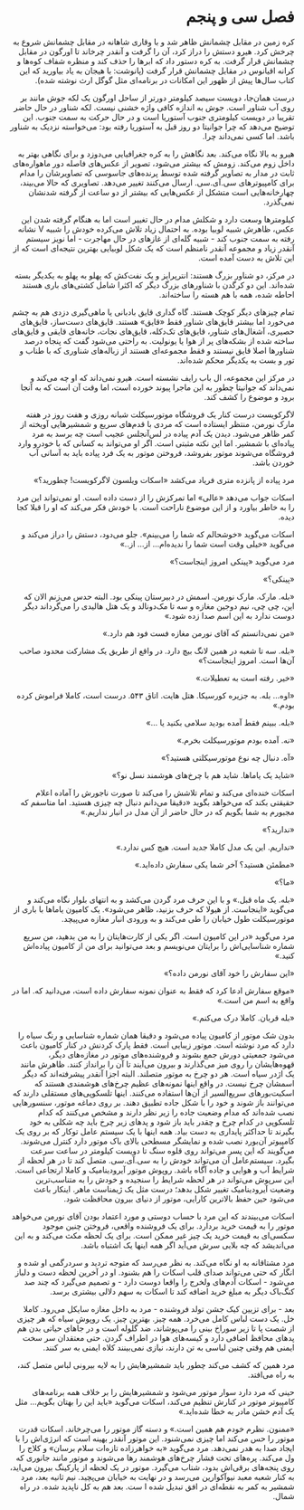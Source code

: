 <div dir="rtl">

# فصل سی و پنجم


کره زمین در مقابل چشمانش ظاهر شد و با وقاری شاهانه در مقابل چشمانش شروع به چرخش کرد. هیرو دستش را دراز کرد، آن را گرفت و آنقدر چرخاند تا اورگون در مقابل چشمانش قرار گرفت. به کره دستور داد که ابرها را حذف کند و منظره شفاف کوه‌ها و کرانه اقیانوس در مقابل چشمانش قرار گرفت (پانوشت: با هیجان به یاد بیاورید که این کتاب سال‌ها پیش از ظهور این امکانات در برنامه‌ای مثل گوگل ارث نوشته شده).

درست همان‌جا، دویست سیصد کیلومتر دورتر از ساحل اورگون یک لکه جوش مانند بر روی آب شناور است. جوش به اندازه کافی واژه خشنی نیست. لکه شناور در حال حاضر تقریبا در دویست کیلومتری جنوب آستوریا است و در حال حرکت به سمت جنوب. این توضیح می‌دهد که چرا جوانیتا دو روز قبل به آستوریا رفته بود: می‌خواسته نزدیک به شناور باشد. اما کسی نمی‌داند چرا.

هیرو به بالا نگاه می‌کند. بعد نگاهش را به کره جغرافیایی می‌دوزد و برای نگاهی بهتر به داخل زوم می‌کند. زومش که بیشتر می‌شود، تصویر از عکس‌های فاصله دور ماهواره‌های ثابت در مدار به تصاویر گرفته شده توسط پرنده‌های جاسوسی که تصاویرشان را مدام برای کامپیوترهای سی.آی.سی. ارسال می‌کنند تغییر می‌دهد. تصاویری که حالا می‌بیند، چهارخانه‌هایی است متشکل از عکس‌هایی که بیشتر از دو ساعت از گرفته شدنشان نمی‌گذرد.

کیلومترها وسعت دارد و شکلش مدام در حال تغییر است اما به هنگام گرفته شدن این عکس، ظاهرش شبیه لوبیا بوده. به احتمال زیاد تلاش می‌کرده خودش را شبیه V نشانه رفته به سمت جنوب کند - شبیه گله‌ای از غازهای در حال مهاجرت - اما نویز سیستم آنقدر زیاد و مجموعه آنقدر نامنظم است که یک شکل لوبیایی بهترین نتیجه‌ای است که از این تلاش به دست آمده است.

در مرکز، دو شناور بزرگ هستند: انترپرایز و یک نفت‌کش که پهلو به پهلو به یکدیگر بسته شده‌اند. این دو کرگدن با شناورهای بزرگ دیگر که اکثرا شامل کشتی‌های باری هستند احاطه شده، همه با هم هسته را ساخته‌اند.

تمام چیزهای دیگر کوچک هستند. گاه گداری قایق بادبانی یا ماهی‌گیری دزدی هم به چشم می‌خورد اما بیشتر قایق‌های شناور فقط «قایق» هستند. قایق‌های دست‌ساز، قایق‌های حصیری، آشغال‌های شناور، قایق‌های تک‌دکله، قایق‌های نجات، خانه‌های قایقی و قایق‌های ساخته شده از بشکه‌های پر از هوا یا یونولیت. به راحتی می‌شود گفت که پنجاه درصد شناورها اصلا قایق نیستند و فقط مجموعه‌ای هستند از زباله‌های شناوری که با طناب و تور و بست به یکدیگر محکم شده‌اند.

در مرکز این مجموعه، ال باب رایف نشسته است. هیرو نمی‌داند که او چه می‌کند و نمی‌داند که جوانیتا چطور به این ماجرا پیوند خورده است، اما وقت آن است که به آنجا برود و موضوع را کشف کند.

لاگرکویست درست کنار یک فروشگاه موتورسیکلت شبانه روزی و هفت روز در هفته مارک نورمن، منتظر ایستاده است که مردی با قدم‌های سریع و شمشیرهایی آویخته از کمر ظاهر می‌شود. دیدن یک آدم پیاده در لس‌آنجلس عجیب است چه برسد به مرد پیاده‌ای با شمشیر. اما این نکته مثبتی است. اگر او می‌تواند به کسانی که با خودرو وارد فروشگاه می‌شوند موتور بفروشد، فروختن موتور به یک فرد پیاده باید به آسانی آب خوردن باشد.

مرد پیاده از پانزده متری فریاد می‌کشد «اسکات ویلسون  لاگرکویست! چطورید؟»

اسکات جواب می‌دهد «عالی» اما تمرکزش را از دست داده است. او نمی‌تواند این مرد را به خاطر بیاورد و از این موضوع ناراحت است. با خودش فکر می‌کند که او را قبلا کجا دیده.

اسکات می‌گوید «خوشحالم که شما را می‌بینم». جلو می‌دود، دستش را دراز می‌کند و می‌گوید «خیلی وقت است شما را ندیده‌ام... از... از..»

مرد می‌گوید «پینکی امروز اینجاست؟»

«پینکی؟»

«بله. مارک. مارک نورمن. اسمش در دبیرستان پینکی بود. البته حدس می‌زنم الان که این، چی چی، نیم دوجین مغازه و سه تا مک‌دونالد و یک هتل هالیدی را می‌گرداند دیگر دوست ندارد به این اسم صدا زده شود.»

«من نمی‌دانستم که آقای نورمن مغازه فست فود هم دارد.»

«بله. سه تا شعبه در همین لانگ بیچ دارد. در واقع از طریق یک مشارکت محدود صاحب آن‌ها است. امروز اینجاست؟»

«خیر. رفته است به تعطیلات.»

«اوه... بله. به جزیره کورسیکا. هتل هایت. اتاق ۵۴۳. درست است، کاملا فراموش کرده بودم.»

«بله. ببینم فقط آمده بودید سلامی بکنید یا ...»

«نه. آمده بودم موتورسیکلت بخرم.»

«آه. دنبال چه نوع موتورسیکلتی هستید؟»

«شاید یک یاماها. شاید هم با چرخ‌های هوشمند نسل نو؟»

اسکات خنده‌ای می‌کند و تمام تلاشش را می‌کند تا صورت ناجورش را آماده اعلام حقیقتی بکند که می‌خواهد بگوید «دقیقا می‌دانم دنبال چه چیزی هستید. اما متاسفم که مجبورم به شما بگویم که در حال حاضر از آن مدل در انبار نداریم.»

«ندارید؟»

«نداریم. این یک مدل کاملا جدید است. هیچ کس ندارد.»

«مطمئن هستید؟ آخر شما یکی سفارش داده‌اید.»

«ما؟»

«بله. یک ماه قبل.» و با این حرف مرد گردن می‌کشد و به انتهای بلوار نگاه می‌کند و می‌گوید «اینجاست. از هیولا که حرف بزنید، ظاهر می‌شود». یک کامیون یاماها با باری از موتورسیکلت طول خیابان را طی می‌کند و به ورودی انبار مغازه می‌پیچد.

مرد می‌گوید «در این کامیون است. اگر یکی از کارت‌هایتان را به من بدهید، من سریع شماره شناسایی‌اش را برایتان می‌نویسم و بعد می‌توانید برای من از کامیون پیاده‌اش کنید.»

«این سفارش را خود‌ آقای نورمن داده؟»

«موقع سفارش ادعا کرد که فقط به عنوان نمونه سفارش داده است، می‌دانید که. اما در واقع به اسم من است.»

«بله قربان. کاملا درک می‌کنم.»

بدون شک موتور از کامیون پیاده می‌شود و دقیقا همان شماره شناسایی و رنگ سیاه را دارد که مرد نوشته است. موتور زیبایی است. فقط پارک کردنش در کنار کامیون باعث می‌شود جمعیتی دورش جمع بشوند و فروشنده‌های موتور در مغازه‌های دیگر، قهوه‌هایشان را روی میز می‌گذارند و بیرون می‌آیند تا آن را برانداز کنند. ظاهرش مانند یک اژدر سیاه است. هر دو چرخ به موتور متصلند. البته اجزا آنقدر پیشرفته‌اند که دیگر اسمشان چرخ نیست. در واقع اینها نمونه‌های عظیم چرخ‌های هوشمندی هستند که اسکیت‌بورهای سریع‌السیر از آن‌ها استفاده می‌کنند. اینها تلسکوپی‌های مستقلی دارند که می‌توانند باز شوند و خود را با شکل جاده تطبیق دهند. بر روی دماغه موتور، سنسورهایی نصب شده‌اند که مدام وضعیت جاده را زیر نظر دارند و مشخص می‌کنند که کدام تلسکوپی در کدام چرخ و چقدر باید باز شود و پدهای زیر چرخ باید چه شکلی به خود بگیرند تا حداکثر پایداری به دست بیاد. همه اینها با یک سیستم عامل توکار که بر روی یک کامپیوتر آن‌بورد نصب شده و نمایشگر مسطحی بالای باک موتور دارد کنترل می‌شوند. می‌گویند که این پسر می‌تواند روی قلوه سنگ تا دویست کیلومتر در ساعت سرعت بگیرد. سیستم‌عامل آن می‌تواند خودش را به سی.آی.سی. متصل کند تا در هر لحظه از شرایط آب و هوایی و جاده آگاه باشد. روپوش موتور آیرودینامیک و کاملا ارتجاعی است. این سرپوش می‌تواند در هر لحظه شرایط را سنجیده و خودش را به متناسب‌ترین وضعیت آیرودینامیک تغییر شکل بدهد؛ درست مثل یک ژیمناست ماهر. اینکار باعث می‌شود حین حفظ بالاترین کارایی، موتور از دنیای بیرون محافظت شود.

اسکات می‌بیندند که این مرد با حساب دوستی و مورد اعتماد بودن آقای نورمن می‌خواهد موتور را به قیمت خرید بردارد. برای یک فروشنده واقعی، فروختن چنین موجود سکسی‌ای به قیمت خرید یک چیز غیر ممکن است. برای یک لحظه مکث می‌کند و به این می‌اندیشد که چه بلایی سرش می‌آید اگر همه اینها یک اشتباه باشد.

مرد مشتاقانه به او نگاه می‌کند. به نظر می‌رسد که متوجه تردید و سردرگمی او شده و انگار که حتی می‌تواند صدای قلب اسکات را هم بشنود. او در آخرین لحظه دست و دلباز می‌شود - اسکات آدم‌های ولخرج را واقعا دوست دارد - و تصمیم می‌گیرد که چند صد کنگ‌باک دیگر به مبلغ خرید اضافه کند تا اسکات به سهم دلالی بیشتری برسد.

بعد - برای تزیین کیک جشن تولد فروشنده - مرد به داخل مغازه سایکل می‌رود. کاملا خل. یک دست لباس کامل می‌خرد. همه چیز. بهترین چیز. یک روپوش سیاه که هر چیزی از شصت پا تا زیر سوراخ بینی را می‌پوشاند، ضد گلوله است و در جاهای حیاتی بدن هم پدهای محافظ اضافی دارد و کیسه‌های هوا در اطراف گردن. حتی معتقدان سر سخت ایمنی هم وقتی چنین لباسی به تن دارند، نیازی نمی‌بینند کلاه ایمنی به سر کنند.

مرد همین که کشف می‌کند چطور باید شمشیرهایش را به لایه بیرونی لباس متصل کند، به راه می‌افتد.

حینی که مرد دارد سوار موتور می‌شود و شمشیرهایش را بر خلاف همه برنامه‌های کامپیوتر موتور در کنارش تنظیم می‌کند، اسکات می‌گوید «باید این را بهتان بگویم... مثل یک آدم خشن مادر به خطا شده‌اید.»

«ممنون. نظرم خودم هم همین است.» و دسته گاز موتور را می‌چرخاند. اسکات قدرت موتور را حس می‌کند اما چیزی نمی‌شنود. این موتور آنقدر بهینه است که انرژی‌اش را با ایجاد صدا به هدر نمی‌دهد. مرد می‌گوید «به خواهرزاده تازه‌ات سلام برسان» و کلاج را ول می‌کند. پره‌های تحت فشار چرخ‌های هوشمند رها می‌شوند و موتور مانند جانوری که روی پنجه‌های برقی‌اش بدود، شتاب می‌گیرد. موتور در یک لحظه از پارکینگ بیرون می‌اید، به کنار شعبه معبد نیوآکوارین می‌رسد و در نهایت به خیابان می‌پچید. نیم ثانیه بعد، مرد شمشیر به کمر به نقطه‌ای در افق تبدیل شده ا ست. بعد هم به کل ناپدید شده. در راه شمال.



</div>
